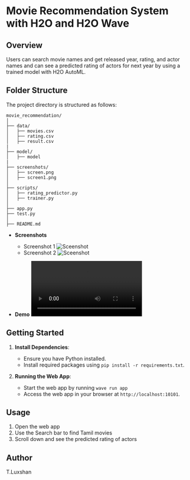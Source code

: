 # Movie Recommendation System with H2O and H2O Wave

## Overview

Users can search movie names and get released year, rating, and actor names and can see a predicted rating of actors for next year by using a trained model with H2O AutoML. 

## Folder Structure

The project directory is structured as follows:

```
movie_recommendation/
│
├── data/
│   ├── movies.csv
│   ├── rating.csv
│   ├── result.csv
|
├── model/
│   ├── model
|
├── screenshots/
│   ├── screen.png
│   ├── screen1.png
│
├── scripts/
│   ├── rating_predictor.py
│   ├── trainer.py
│
├── app.py
├── test.py
│
├── README.md
```

- **Screenshots**
  - Screenshot 1
![Sceenshot](https://raw.githubusercontent.com/Luxshan2000/movie_recommendation_project/main/assets/screen.png)
  - Screenshot 2
![Sceenshot](https://raw.githubusercontent.com/Luxshan2000/movie_recommendation_project/main/assets/screen2.png)

- **Demo**
![Download Video](https://raw.githubusercontent.com/Luxshan2000/movie_recommendation_project/main/assets/recording.mp4)


## Getting Started

1. **Install Dependencies**:
   - Ensure you have Python installed.
   - Install required packages using `pip install -r requirements.txt`.


3. **Running the Web App**:
   - Start the web app by running `wave run app` 
   - Access the web app in your browser at `http://localhost:10101`.

## Usage

1. Open the web app
2. Use the Search bar to find Tamil movies
3. Scroll down and see the predicted rating of actors

## Author

T.Luxshan
